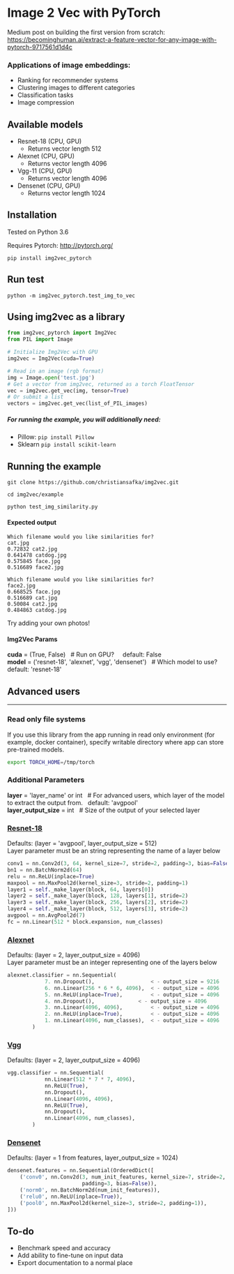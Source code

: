 # Image 2 Vec with PyTorch

Medium post on building the first version from scratch:  https://becominghuman.ai/extract-a-feature-vector-for-any-image-with-pytorch-9717561d1d4c

### Applications of image embeddings:
 - Ranking for recommender systems
 - Clustering images to different categories
 - Classification tasks
 - Image compression

## Available models
 - Resnet-18 (CPU, GPU)
 	- Returns vector length 512
 - Alexnet (CPU, GPU)
 	- Returns vector length 4096
 - Vgg-11 (CPU, GPU)
	- Returns vector length 4096
 - Densenet (CPU, GPU)
	- Returns vector length 1024

## Installation

Tested on Python 3.6

Requires Pytorch: http://pytorch.org/

```pip install img2vec_pytorch```

## Run test

```python -m img2vec_pytorch.test_img_to_vec```

## Using img2vec as a library
```python
from img2vec_pytorch import Img2Vec
from PIL import Image

# Initialize Img2Vec with GPU
img2vec = Img2Vec(cuda=True)

# Read in an image (rgb format)
img = Image.open('test.jpg')
# Get a vector from img2vec, returned as a torch FloatTensor
vec = img2vec.get_vec(img, tensor=True)
# Or submit a list
vectors = img2vec.get_vec(list_of_PIL_images)
```

##### For running the example, you will additionally need:
 * Pillow:  ```pip install Pillow```
 * Sklearn ```pip install scikit-learn```

## Running the example
```git clone https://github.com/christiansafka/img2vec.git```

```cd img2vec/example```

```python test_img_similarity.py```

#### Expected output
```
Which filename would you like similarities for?
cat.jpg
0.72832 cat2.jpg
0.641478 catdog.jpg
0.575845 face.jpg
0.516689 face2.jpg

Which filename would you like similarities for?
face2.jpg
0.668525 face.jpg
0.516689 cat.jpg
0.50084 cat2.jpg
0.484863 catdog.jpg
```
Try adding your own photos!


#### Img2Vec Params
**cuda** = (True, False) &nbsp; # Run on GPU? &nbsp; &nbsp; default: False<br>
**model** = ('resnet-18', 'alexnet', 'vgg', 'densenet') &nbsp; # Which model to use? &nbsp; &nbsp; default: 'resnet-18'<br>

## Advanced users 
----

### Read only file systems

If you use this library from the app running in read only environment (for example, docker container), 
specify writable directory where app can store pre-trained models. 

```bash
export TORCH_HOME=/tmp/torch
```

### Additional Parameters

**layer** = 'layer_name' or int &nbsp; # For advanced users, which layer of the model to extract the output from.&nbsp;&nbsp; default: 'avgpool' <br>
**layer_output_size** = int &nbsp; # Size of the output of your selected layer

### [Resnet-18](http://pytorch-zh.readthedocs.io/en/latest/_modules/torchvision/models/resnet.html)
Defaults: (layer = 'avgpool', layer_output_size = 512)<br>
Layer parameter must be an string representing the name of a  layer below
```python
conv1 = nn.Conv2d(3, 64, kernel_size=7, stride=2, padding=3, bias=False)
bn1 = nn.BatchNorm2d(64)
relu = nn.ReLU(inplace=True)
maxpool = nn.MaxPool2d(kernel_size=3, stride=2, padding=1)
layer1 = self._make_layer(block, 64, layers[0])
layer2 = self._make_layer(block, 128, layers[1], stride=2)
layer3 = self._make_layer(block, 256, layers[2], stride=2)
layer4 = self._make_layer(block, 512, layers[3], stride=2)
avgpool = nn.AvgPool2d(7)
fc = nn.Linear(512 * block.expansion, num_classes)
```
### [Alexnet](http://pytorch-zh.readthedocs.io/en/latest/_modules/torchvision/models/alexnet.html)
Defaults: (layer = 2, layer_output_size = 4096)<br>
Layer parameter must be an integer representing one of the layers below
```python
alexnet.classifier = nn.Sequential(
            7. nn.Dropout(),                  < - output_size = 9216
            6. nn.Linear(256 * 6 * 6, 4096),  < - output_size = 4096
            5. nn.ReLU(inplace=True),         < - output_size = 4096
            4. nn.Dropout(),		      < - output_size = 4096
            3. nn.Linear(4096, 4096),	      < - output_size = 4096
            2. nn.ReLU(inplace=True),         < - output_size = 4096
            1. nn.Linear(4096, num_classes),  < - output_size = 4096
        )
```

### [Vgg](https://pytorch.org/vision/stable/_modules/torchvision/models/vgg.html)
Defaults: (layer = 2, layer_output_size = 4096)<br>
```python
vgg.classifier = nn.Sequential(
            nn.Linear(512 * 7 * 7, 4096),
            nn.ReLU(True),
            nn.Dropout(),
            nn.Linear(4096, 4096),
            nn.ReLU(True),
            nn.Dropout(),
            nn.Linear(4096, num_classes),
        )
```

### [Densenet](https://pytorch.org/vision/stable/_modules/torchvision/models/densenet.html)
Defaults: (layer = 1 from features, layer_output_size = 1024)<br>
```python
densenet.features = nn.Sequential(OrderedDict([
	('conv0', nn.Conv2d(3, num_init_features, kernel_size=7, stride=2,
						padding=3, bias=False)),
	('norm0', nn.BatchNorm2d(num_init_features)),
	('relu0', nn.ReLU(inplace=True)),
	('pool0', nn.MaxPool2d(kernel_size=3, stride=2, padding=1)),
]))
```


## To-do
- Benchmark speed and accuracy
- Add ability to fine-tune on input data
- Export documentation to a normal place




